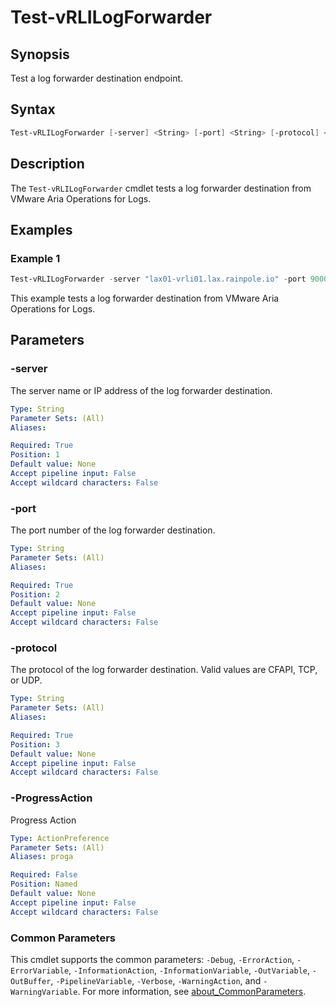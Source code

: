 # Test-vRLILogForwarder

## Synopsis

Test a log forwarder destination endpoint.

## Syntax

```powershell
Test-vRLILogForwarder [-server] <String> [-port] <String> [-protocol] <String> [-ProgressAction <ActionPreference>] [<CommonParameters>]
```

## Description

The `Test-vRLILogForwarder` cmdlet tests a log forwarder destination from VMware Aria Operations for Logs.

## Examples

### Example 1

```powershell
Test-vRLILogForwarder -server "lax01-vrli01.lax.rainpole.io" -port 9000 -protocol CFAPI
```

This example tests a log forwarder destination from VMware Aria Operations for Logs.

## Parameters

### -server

The server name or IP address of the log forwarder destination.

```yaml
Type: String
Parameter Sets: (All)
Aliases:

Required: True
Position: 1
Default value: None
Accept pipeline input: False
Accept wildcard characters: False
```

### -port

The port number of the log forwarder destination.

```yaml
Type: String
Parameter Sets: (All)
Aliases:

Required: True
Position: 2
Default value: None
Accept pipeline input: False
Accept wildcard characters: False
```

### -protocol

The protocol of the log forwarder destination.
Valid values are CFAPI, TCP, or UDP.

```yaml
Type: String
Parameter Sets: (All)
Aliases:

Required: True
Position: 3
Default value: None
Accept pipeline input: False
Accept wildcard characters: False
```

### -ProgressAction

Progress Action

```yaml
Type: ActionPreference
Parameter Sets: (All)
Aliases: proga

Required: False
Position: Named
Default value: None
Accept pipeline input: False
Accept wildcard characters: False
```

### Common Parameters

This cmdlet supports the common parameters: `-Debug`, `-ErrorAction`, `-ErrorVariable`, `-InformationAction`, `-InformationVariable`, `-OutVariable`, `-OutBuffer`, `-PipelineVariable`, `-Verbose`, `-WarningAction`, and `-WarningVariable`. For more information, see [about_CommonParameters](http://go.microsoft.com/fwlink/?LinkID=113216).
